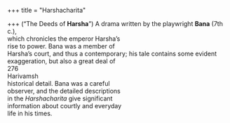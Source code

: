 +++
title = "Harshacharita"

+++
(“The Deeds of **Harsha**”) A drama written by the playwright **Bana** (7th c.),  
which chronicles the emperor Harsha’s  
rise to power. Bana was a member of  
Harsha’s court, and thus a contemporary; his tale contains some evident  
exaggeration, but also a great deal of  
276  
Harivamsh  
historical detail. Bana was a careful  
observer, and the detailed descriptions  
in the *Harshacharita* give significant  
information about courtly and everyday  
life in his times.